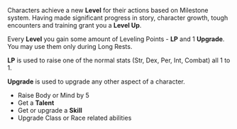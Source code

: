 Characters achieve a new **Level** for their actions based on Milestone system. Having made significant progress in story, character growth, tough encounters and training grant you a **Level Up**.

Every **Level** you gain some amount of Leveling Points - **LP** and 1 **Upgrade**. You may use them only during Long Rests.

**LP** is used to raise one of the normal stats (Str, Dex, Per, Int, Combat) all 1 to 1.

**Upgrade** is used to upgrade any other aspect of a character.

- Raise Body or Mind by 5
- Get a **Talent**
- Get or upgrade a **Skill**
- Upgrade Class or Race related abilities

